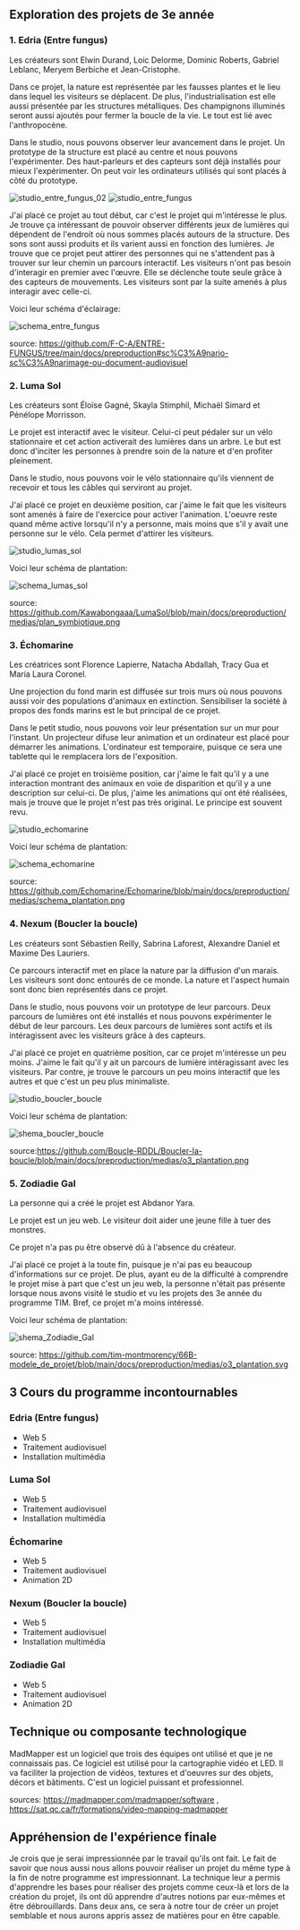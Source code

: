 ## Exploration des projets de 3e année
### 1. Edria (Entre fungus)
Les créateurs sont Elwin Durand, Loic Delorme, Dominic Roberts, Gabriel Leblanc, Meryem Berbiche et Jean-Cristophe.

Dans ce projet, la nature est représentée par les fausses plantes et le lieu dans lequel les visiteurs se déplacent. De plus, l'industrialisation est elle aussi présentée par les structures métalliques. Des champignons illuminés seront aussi ajoutés pour fermer la boucle de la vie. Le tout est lié avec l'anthropocène. 

Dans le studio, nous pouvons observer leur avancement dans le projet. Un prototype de la structure est placé au centre et nous pouvons l'expérimenter. Des haut-parleurs et des capteurs sont déjà installés pour mieux l'expérimenter. On peut voir les ordinateurs utilisés qui sont placés à côté du prototype.

![studio_entre_fungus_02](https://user-images.githubusercontent.com/112189528/224036213-a814a843-5896-4e2c-98de-d5d0398ce1ae.png)
![studio_entre_fungus](https://user-images.githubusercontent.com/112189528/224036242-d07cbe79-4987-48b7-9eb1-b87c7c0c1b04.png)

J'ai placé ce projet au tout début, car c'est le projet qui m'intéresse le plus. Je trouve ça intéressant de pouvoir observer différents jeux de lumières qui  dépendent de l'endroit où nous sommes placés autours de la structure. Des sons sont aussi produits et ils varient aussi en fonction des lumières. Je trouve que ce projet peut attirer des personnes qui ne s'attendent pas à trouver sur leur chemin un parcours interactif. Les visiteurs n'ont pas besoin d'interagir en premier avec l'œuvre. Elle se déclenche toute seule grâce à des capteurs de mouvements. Les visiteurs sont par la suite amenés à plus interagir avec celle-ci.

Voici leur schéma d'éclairage:

![schema_entre_fungus](https://user-images.githubusercontent.com/112189528/224037873-bc57a50f-cf77-4f5f-a4ee-c74346b94f24.png)

source: [https://github.com/F-C-A/ENTRE-FUNGUS/tree/main/docs/preproduction#sc%C3%A9nario-sc%C3%A9narimage-ou-document-audiovisuel ](https://github.com/F-C-A/ENTRE-FUNGUS/tree/main/docs/preproduction/medias)

### 2. Luma Sol
Les créateurs sont Éloïse Gagné, Skayla Stimphil, Michaël Simard et Pénélope Morrisson.

Le projet est interactif avec le visiteur. Celui-ci peut pédaler sur un vélo stationnaire et cet action activerait des lumières dans un arbre. Le but est donc d'inciter les personnes à prendre soin de la nature et d'en profiter pleinement.

Dans le studio, nous pouvons voir le vélo stationnaire qu'ils viennent de recevoir et tous les câbles qui serviront au projet. 

J'ai placé ce projet en deuxième position, car j'aime le fait que les visiteurs sont amenés à faire de l'exercice pour activer l'animation. L'oeuvre reste quand même active lorsqu'il n'y a personne, mais moins que s'il y avait une personne sur le vélo. Cela permet d'attirer les visiteurs. 

![studio_lumas_sol](https://user-images.githubusercontent.com/112189528/224036357-3caad756-81d5-44ec-81f1-40dbe6725a6b.png)

Voici leur schéma de plantation:

![schema_lumas_sol](https://user-images.githubusercontent.com/112189528/224037942-1fd0c1ba-6514-4126-ae9a-cbbdd24ec9c1.png)

source: https://github.com/Kawabongaaa/LumaSol/blob/main/docs/preproduction/medias/plan_symbiotique.png 

### 3. Échomarine
Les créatrices sont Florence Lapierre, Natacha Abdallah, Tracy Gua et Maria Laura Coronel. 

Une projection du fond marin est diffusée sur trois murs où nous pouvons aussi voir des populations d'animaux en extinction. Sensibiliser la société à propos des fonds marins est le but principal de ce projet. 

Dans le petit studio, nous pouvons voir leur présentation sur un mur pour l'instant. Un projecteur difuse leur animation et un ordinateur est placé pour démarrer les animations. L'ordinateur est temporaire, puisque ce sera une tablette qui le remplacera lors de l'exposition.

J'ai placé ce projet en troisième position, car j'aime le fait qu'il y a une interaction montrant des animaux en voie de disparition et qu'il y a une description sur celui-ci. De plus, j'aime les animations qui ont été réalisées, mais je trouve que le projet n'est pas très original. Le principe est souvent revu. 

![studio_echomarine](https://user-images.githubusercontent.com/112189528/224036393-32296a74-5da9-413e-b4e7-18690bf8f8d3.png)

Voici leur schéma de plantation:

![schema_echomarine](https://user-images.githubusercontent.com/112189528/224037980-7383c3b9-78ae-40a8-aef1-66636f2ecc2a.png)

source: https://github.com/Echomarine/Echomarine/blob/main/docs/preproduction/medias/schema_plantation.png 

### 4. Nexum (Boucler la boucle)
Les créateurs sont Sébastien Reilly, Sabrina Laforest, Alexandre Daniel et Maxime Des Lauriers.

Ce parcours interactif met en place la nature par la diffusion d'un marais. Les visiteurs sont donc entourés de ce monde. La nature et l'aspect humain sont donc bien représentés dans ce projet.

Dans le studio, nous pouvons voir un prototype de leur parcours. Deux parcours de lumières ont été installés et nous pouvons expérimenter le début de leur parcours. Les deux parcours de lumières sont actifs et ils intéragissent avec les visiteurs grâce à des capteurs.  

J'ai placé ce projet en quatrième position, car ce projet m'intéresse un peu moins. J'aime le fait qu'il y ait un parcours de lumière intéragissant avec les visiteurs. Par contre, je trouve le parcours un peu moins interactif que les autres et que c'est un peu plus minimaliste. 

![studio_boucler_boucle](https://user-images.githubusercontent.com/112189528/224036430-e48dba15-5c4c-4d39-a463-6b82a4789922.png)

Voici leur schéma de plantation:

![shema_boucler_boucle](https://user-images.githubusercontent.com/112189528/224038022-40db9ddd-b046-4b9a-aaa3-558f27c9cf94.png)

source:https://github.com/Boucle-RDDL/Boucler-la-boucle/blob/main/docs/preproduction/medias/o3_plantation.png


### 5. Zodiadie Gal
La personne qui a créé le projet est Abdanor Yara. 

Le projet est un jeu web. Le visiteur doit aider une jeune fille à tuer des monstres.

Ce projet n'a pas pu être observé dû à l'absence du créateur.

J'ai placé ce projet à la toute fin, puisque je n'ai pas eu beaucoup d'informations sur ce projet. De plus, ayant eu de la difficulté à comprendre le projet mise à part que c'est un jeu web, la personne n'était pas présente lorsque nous avons visité le studio et vu les projets des 3e année du programme TIM. Bref, ce projet m'a moins intéressé.

Voici leur schéma de plantation:

![shema_Zodiadie_Gal](https://user-images.githubusercontent.com/112189528/224038050-8394d3e4-0781-4082-99ae-ed6f0b2f5e71.png)

source: https://github.com/tim-montmorency/66B-modele_de_projet/blob/main/docs/preproduction/medias/o3_plantation.svg 

## 3 Cours du programme incontournables
### Edria (Entre fungus)
* Web 5
* Traitement audiovisuel
* Installation multimédia

### Luma Sol
* Web 5
* Traitement audiovisuel
* Installation multimédia

### Échomarine
* Web 5
* Traitement audiovisuel
* Animation 2D

### Nexum (Boucler la boucle)
* Web 5
* Traitement audiovisuel
* Installation multimédia

### Zodiadie Gal
* Web 5
* Traitement audiovisuel
* Animation 2D

## Technique ou composante technologique
MadMapper est un logiciel que trois des équipes ont utilisé et que je ne connaissais pas. Ce logiciel est utilisé pour la cartographie vidéo et LED. Il va faciliter la projection de vidéos, textures et d'oeuvres sur des objets, décors et bâtiments. C'est un logiciel puissant et professionnel. 

sources: https://madmapper.com/madmapper/software , https://sat.qc.ca/fr/formations/video-mapping-madmapper 

## Appréhension de l'expérience finale
Je crois que je serai impressionnée par le travail qu'ils ont fait. Le fait de savoir que nous aussi nous allons pouvoir réaliser un projet du même type à la fin de notre programme est impressionnant. La technique leur a permis d'apprendre les bases pour réaliser des projets comme ceux-là et lors de la création du projet, ils ont dû apprendre d'autres notions par eux-mêmes et être débrouillards. Dans deux ans, ce sera à notre tour de créer un projet semblable et nous aurons appris assez de matières pour en être capable. 

